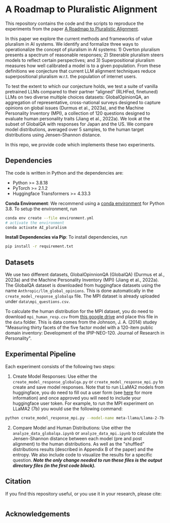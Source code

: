 # A Roadmap to Pluralistic Alignment 
This repository contains the code and the scripts to reproduce the experiments from the paper
[A Roadmap to Pluralistic Alignment](). 

In this paper we explore the current methods and frameworks of value pluralism in AI systems. We identify and formalize three ways to operationalize the concept of pluralism in AI systems: 1) Overton pluralism presents a spectrum of reasonable responses; 2) Steerable pluralism steers models to reflect certain perspectives; and 3) Superpositional pluralism measures how well calibrated a model is to a given population. From these definitions we conjecture that current LLM alignment techniques reduce superpositional pluralism w.r.t. the population of internet users. 

To test the extent to which our conjecture holds, we test a suite of vanilla pretrained LLMs compared to their partner “aligned” (RLHFed, finetuned) LLMs on two diverse multiple choices datasets: GlobalOpinionQA, an aggregation of representative, cross-national surveys designed to capture opinions on global issues (Durmus et al., 2023a), and the Machine Personality Inventory (MPI), a collection of 120 questions designed to evaluate human personality traits (Jiang et al., 2022a). We look at the subset of GlobalQA with responses for Japan and the US. We compare model distributions, averaged over 5 samples, to the human target distributions using Jensen-Shannon distance.

In this repo, we provide code which implements these two experiments.

## Dependencies
The code is written in Python and the dependencies are:
- Python >= 3.8.18
- PyTorch >= 2.1.2
- Huggingface Transformers >= 4.33.3

**Conda Environment**:
We recommend using a [conda environment](https://docs.conda.io/en/latest/miniconda.html)
for Python 3.8.
To setup the environment, run
```bash
conda env create --file environment.yml
# activate the environment
conda activate AI_pluralism
```
**Install Dependencies via Pip**:
To install dependencies, run
```bash
pip install -r requirement.txt
```
## Datasets
We use two different datasets, GlobalOpinnionQA (GlobalQA) (Durmus et al., 2023a) and the Machine Personality Inventory (MPI) (Jiang et al., 2022a). The GlobalQA dataset is downloaded from huggingface datasets using the name `Anthropic/llm_global_opinions`. This is done automatically in the `create_model_response_globalqa` file. The MPI dataset is already uploaded under `data\mpi_questions.csv`.

To calculate the human distribution for the MPI dataset, you do need to download `mpi_human_resp.csv` from [this google drive](https://drive.google.com/file/d/1MOE4y_nGJiYU_vxCqnWSiYIKCk-dqPJE/view?usp=sharing) and place this file in the `data` folder. This is data comes from the Johnson, J. A. (2014) studey "Measuring thirty facets of the five factor model with a 120-item public domain inventory: Development of the IPIP-NEO-120. Journal of Research in Personality". 

## Experimental Pipeline
Each experiment consists of the following two steps:

1. Create Model Responses: Use either the `create_model_response_globalqa.py` or `create_model_response_mpi.py` to create and save model responses. Note that to run LLaMA2 models from huggingface, you do need to fill out a user form (see [here](https://huggingface.co/meta-llama) for more information) and once approved you will need to include your huggingface user token. For example, to run the MPI experiment on LLaMA2 (7b) you would use the following command:
   
```bash
python create_model_response_mpi.py --model-name meta-llama/Llama-2-7b-hf --model llama2_7b_mpi --huggingface_token <insert your token>
```
2. Compare Model and Human Distributions: Use either the `analyze_data_globalqa.ipynb` or `analyze_data_mpi.ipynb` to calculate the Jensen-Shannon distance between each model (pre and post alignment) to the human distributions. As well as the "shuffled" distributions results (described in Appendix B of the paper) and the entropy. We also include code to visualize the results for a specific question. ***Note the only change needed to run these files is the output directory files (in the first code block).*** 

## Citation
If you find this repository useful, or you use it in your research, please cite:
```

```
    
## Acknowledgements

